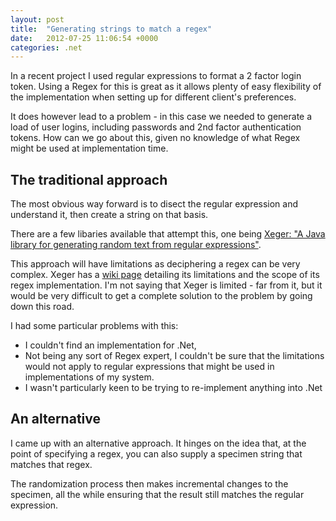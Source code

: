 ```yaml
---
layout: post
title:  "Generating strings to match a regex"
date:   2012-07-25 11:06:54 +0000
categories: .net
---
```


In a recent project I used regular expressions to format a 2 factor login token. Using a Regex for this is great as it allows plenty of easy flexibility of the implementation when setting up for different client's preferences.

It does however lead to a problem - in this case we needed to generate a load of user logins, including passwords and 2nd factor authentication tokens. How can we go about this, given no knowledge of what Regex might be used at implementation time.

## The traditional approach

The most obvious way forward is to disect the regular expression and understand it, then create a string on that basis.

There are a few libaries available that attempt this, one being [Xeger: "A Java library for generating random text from regular expressions"](http://code.google.com/p/xeger/).

This approach will have limitations as deciphering a regex can be very complex. Xeger has a [wiki page](http://code.google.com/p/xeger/wiki/XegerLimitations) detailing its limitations and the scope of its regex implementation. I'm not saying that Xeger is limited - far from it, but it would be very difficult to get a complete solution to the problem by going down this road.

I had some particular problems with this:

- I couldn't find an implementation for .Net,
- Not being any sort of Regex expert, I couldn't be sure that the limitations would not apply to regular expressions that might be used in implementations of my system.
- I wasn't particularly keen to be trying to re-implement anything into .Net

## An alternative

I came up with an alternative approach. It hinges on the idea that, at the point of specifying a regex, you can also supply a specimen string that matches that regex.

The randomization process then makes incremental changes to the specimen, all the while ensuring that the result still matches the regular expression.